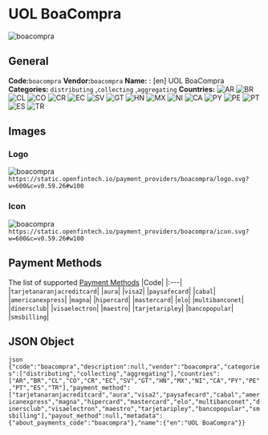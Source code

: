 # UOL BoaCompra 
![boacompra](https://static.openfintech.io/payment_providers/boacompra/logo.svg?w=600&c=v0.59.26#w100) 
## General 
**Code:**`boacompra` 
**Vendor:**`boacompra` 
**Name:** 
:	[en] UOL BoaCompra 
**Categories:** 
`distributing` ,`collecting` ,`aggregating` 
**Countries:** 
![AR](https://cdnjs.cloudflare.com/ajax/libs/flag-icon-css/3.3.0/flags/4x3/AR.svg#w24) 
![BR](https://cdnjs.cloudflare.com/ajax/libs/flag-icon-css/3.3.0/flags/4x3/BR.svg#w24) 
![CL](https://cdnjs.cloudflare.com/ajax/libs/flag-icon-css/3.3.0/flags/4x3/CL.svg#w24) 
![CO](https://cdnjs.cloudflare.com/ajax/libs/flag-icon-css/3.3.0/flags/4x3/CO.svg#w24) 
![CR](https://cdnjs.cloudflare.com/ajax/libs/flag-icon-css/3.3.0/flags/4x3/CR.svg#w24) 
![EC](https://cdnjs.cloudflare.com/ajax/libs/flag-icon-css/3.3.0/flags/4x3/EC.svg#w24) 
![SV](https://cdnjs.cloudflare.com/ajax/libs/flag-icon-css/3.3.0/flags/4x3/SV.svg#w24) 
![GT](https://cdnjs.cloudflare.com/ajax/libs/flag-icon-css/3.3.0/flags/4x3/GT.svg#w24) 
![HN](https://cdnjs.cloudflare.com/ajax/libs/flag-icon-css/3.3.0/flags/4x3/HN.svg#w24) 
![MX](https://cdnjs.cloudflare.com/ajax/libs/flag-icon-css/3.3.0/flags/4x3/MX.svg#w24) 
![NI](https://cdnjs.cloudflare.com/ajax/libs/flag-icon-css/3.3.0/flags/4x3/NI.svg#w24) 
![CA](https://cdnjs.cloudflare.com/ajax/libs/flag-icon-css/3.3.0/flags/4x3/CA.svg#w24) 
![PY](https://cdnjs.cloudflare.com/ajax/libs/flag-icon-css/3.3.0/flags/4x3/PY.svg#w24) 
![PE](https://cdnjs.cloudflare.com/ajax/libs/flag-icon-css/3.3.0/flags/4x3/PE.svg#w24) 
![PT](https://cdnjs.cloudflare.com/ajax/libs/flag-icon-css/3.3.0/flags/4x3/PT.svg#w24) 
![ES](https://cdnjs.cloudflare.com/ajax/libs/flag-icon-css/3.3.0/flags/4x3/ES.svg#w24) 
![TR](https://cdnjs.cloudflare.com/ajax/libs/flag-icon-css/3.3.0/flags/4x3/TR.svg#w24) 
 
## Images 
### Logo 
![boacompra](https://static.openfintech.io/payment_providers/boacompra/logo.svg?w=600&c=v0.59.26#w100) 
``` https://static.openfintech.io/payment_providers/boacompra/logo.svg?w=600&c=v0.59.26#w100 ``` 
### Icon 
![boacompra](https://static.openfintech.io/payment_providers/boacompra/icon.svg?w=600&c=v0.59.26#w100) 
``` https://static.openfintech.io/payment_providers/boacompra/icon.svg?w=600&c=v0.59.26#w100 ``` 
## Payment Methods 
The list of supported [Payment Methods](#) 
|Code| 
|:---| 
|`tarjetanaranjacreditcard`| 
|`aura`| 
|`visa2`| 
|`paysafecard`| 
|`cabal`| 
|`americanexpress`| 
|`magna`| 
|`hipercard`| 
|`mastercard`| 
|`elo`| 
|`multibanconet`| 
|`dinersclub`| 
|`visaelectron`| 
|`maestro`| 
|`tarjetaripley`| 
|`bancopopular`| 
|`smsbilling`| 
 
## JSON Object 
```json {"code":"boacompra","description":null,"vendor":"boacompra","categories":["distributing","collecting","aggregating"],"countries":["AR","BR","CL","CO","CR","EC","SV","GT","HN","MX","NI","CA","PY","PE","PT","ES","TR"],"payment_method":["tarjetanaranjacreditcard","aura","visa2","paysafecard","cabal","americanexpress","magna","hipercard","mastercard","elo","multibanconet","dinersclub","visaelectron","maestro","tarjetaripley","bancopopular","smsbilling"],"payout_method":null,"metadata":{"about_payments_code":"boacompra"},"name":{"en":"UOL BoaCompra"}} ``` 
